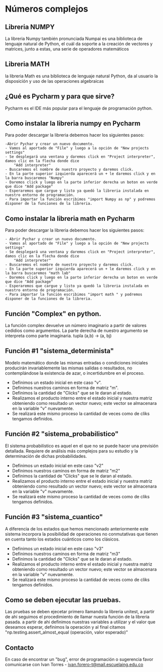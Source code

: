 # Números complejos

## Libreria NUMPY
La libreria Numpy también pronunciada Numpai es una biblioteca de lenguaje natural de Python, el cuál da soporte a la 
creación de vectores y matrices, junto a estas, una serie de operadores matemáticos

## Libreria MATH
la libreria Math es una biblioteca de lenguaje natural Python, da al usuario la disposición y uso de las operaciones algebraicas

## ¿Qué es Pycharm y para que sirve?
Pycharm es el IDE más popular para el lenguaje de programación python.

## Como instalar la libreria numpy en Pycharm
Para poder descargar la libreria debemos hacer los siguientes pasos:

    -Abrir Pychar y crear un nuevo documento.
    - Vamos al aportado de "File" y luego a la opción de "New projects settings"
	- Se desplegará una ventana y daremos click en "Project interpreter", damos clic en la flecha donde dice 
		"Add interpreter"
	- Buscaremos el nombre de nuestro proyecto y daremos click.
	- En la parte superior izquierda aparecerá un + le daremos click y en la barra buscaremos "Numpy"
	- Daremos click y luego en la parte inferior derecha un boton en verde que dice "Add package"
	- Esperaremos que cargue y listo ya quedó la libreria instalada en nuestro entorno de programación.
	- Para importar la función escribimos "import Numpy as np" y podremos disponer de la funciones de la libreria.
## Como instalar la libreria math en Pycharm
Para poder descargar la libreria debemos hacer los siguientes pasos:
	
    - Abrir Pychar y crear un nuevo documento.
	- Vamos al aportado de "File" y luego a la opción de "New projects settings"
	- Se desplegará una ventana y daremos click en "Project interpreter", damos clic en la flecha donde dice 
		"Add interpreter"
	- Buscaremos el nombre de nuestro proyecto y daremos click.
	- En la parte superior izquierda aparecerá un + le daremos click y en la barra buscaremos "math lab"
	- Daremos click y luego en la parte inferior derecha un boton en verde que dice "Add package"
	- Esperaremos que cargue y listo ya quedó la libreria instalada en nuestro entorno de programación.
	- Para importar la función escribimos "import math " y podremos disponer de la funciones de la libreria.

## Función "Complex" en python.
La función complex devuelve un número imaginario a partir de valores cedidios como argumentos.
La parte derecha de nuestro argumento se interpreta como parte imaginaria.
tupla (a,b) -> (a, bj)

## Función #1 "sistema_determinista"
Modelo matemático donde las mismas entradas o condiciones iniciales producirán invariablemente las mismas salidas o resultados, no contemplándose la existencia de azar, o incertidumbre en el proceso.

- Definimos un estado inicial en este caso "v".
- Definimos nuestros caminos en forma de matriz "m".
- Definimos la cantidad de "Clicks" que se le daran al estado.
- Realizamos el producto interno entre el estado inicial y nuestra matriz obteniendo como resultado un vector nuevo; este vector se almacenara en la variable "v" nuevamente.
- Se realizará este mismo proceso la cantidad de veces como de cliks tengamos definidos.

## Función #2 "sistema_probabilistico"
El sistema probabilístico es aquel en el que no se puede hacer una previsión detallada. Requiere de análisis más complejos para su estudio y la determinación de dichas probabilidades.

- Definimos un estado inicial en este caso "v2"
- Definimos nuestros caminos en forma de matriz "m2"
- Definimos la cantidad de "Clicks" que se le daran al estado.
- Realizamos el producto interno entre el estado inicial y nuestra matriz obteniendo como resultado un vector nuevo; este vector se almacenara en la variable "v" nuevamente.
- Se realizará este mismo proceso la cantidad de veces como de cliks tengamos definidos.

## Función #3 "sistema_cuantico"
A diferencia de los estados que hemos mencionado anteriormente este sistema incorpora la posibilidad de operaciones no conmutativas que tienen en cuenta tanto los estados cuánticos como los clásicos.
- Definimos un estado inicial en este caso "v3"
- Definimos nuestros caminos en forma de matriz "m3"
- Definimos la cantidad de "Clicks" que se le daran al estado.
- Realizamos el producto interno entre el estado inicial y nuestra matriz obteniendo como resultado un vector nuevo; este vector se almacenara en la variable "v" nuevamente.
- Se realizará este mismo proceso la cantidad de veces como de cliks tengamos definidos.

## Como se deben ejecutar las pruebas.
Las pruebas se deben ejecetar primero llamando la libreria unitest, a partir de ahi seguimos el procedimiento de llamar 
nuesta función de la libreria pasada. a partir de ahi definimos nuestras variables a utilizar y el valor que deseamos 
esperar, definimos la operación y al final citamos "np.testing.assert_almost_equal (operación, valor esperado)"

## Contacto
En caso de encontrar un "bug", error de programación o sugerencia favor comunicarse con Ivan Torres - ivan.forero-t@mail.escuelaing.edu.co